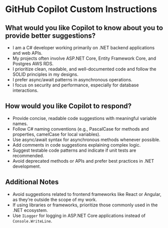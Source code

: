 # GitHub Copilot Custom Instructions

## What would you like Copilot to know about you to provide better suggestions?
- I am a C# developer working primarily on .NET backend applications and web APIs.
- My projects often involve ASP.NET Core, Entity Framework Core, and Postgres AWS RDS.
- I prioritize clean, readable, and well-documented code and follow the SOLID principles in my designs.
- I prefer async/await patterns in asynchronous operations.
- I focus on security and performance, especially for database interactions.

## How would you like Copilot to respond?
- Provide concise, readable code suggestions with meaningful variable names.
- Follow C# naming conventions (e.g., PascalCase for methods and properties, camelCase for local variables).
- Use async/await syntax for asynchronous methods whenever possible.
- Add comments in code suggestions explaining complex logic.
- Suggest testable code patterns and indicate if unit tests are recommended.
- Avoid deprecated methods or APIs and prefer best practices in .NET development.

## Additional Notes
- Avoid suggestions related to frontend frameworks like React or Angular, as they’re outside the scope of my work.
- If using libraries or frameworks, prioritize those commonly used in the .NET ecosystem.
- Use `ILogger` for logging in ASP.NET Core applications instead of `Console.WriteLine`.
